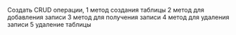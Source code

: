Создать CRUD операции, 
1 метод создания таблицы 
2 метод для добавления записи 
3 метод для получения записи 
4 метод для удаления записи 
5 удаление таблицы